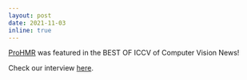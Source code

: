 ```yaml
---
layout: post
date: 2021-11-03
inline: true
---
```


[ProHMR](https://www.seas.upenn.edu/~nkolot/projects/prohmr/) was featured in the BEST OF ICCV of Computer Vision News!

Check our interview [here](https://www.rsipvision.com/ComputerVisionNews-2021November/28/).
